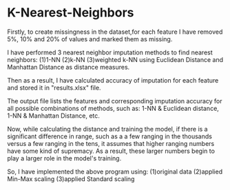 # K-Nearest-Neighbors

Firstly, to create missingness in the dataset,for each feature I have removed 5%, 10% and 20% of values and marked them as missing.

I have performed 3 nearest neighbor imputation methods to find nearest neighbors:
(1)1-NN (2)k-NN (3)weighted k-NN
using Euclidean Distance and Manhattan Distance as distance measures.

Then as a result, I have calculated accuracy of imputation for each feature and stored it in "results.xlsx" file.

The output file lists the features and corresponding imputation accuracy for all possible combinations of methods, such as: 1-NN & Euclidean distance, 1-NN & Manhattan Distance, etc.

Now, while calculating the distance and training the model, if there is a significant difference in range, such as a a few ranging in the thousands versus a few ranging in the tens, it assumes that higher ranging numbers have some kind of supremacy. As a result, these larger numbers begin to play a larger role in the model's training.

So, I have implemented the above program using: (1)original data (2)applied Min-Max scaling (3)applied Standard scaling
